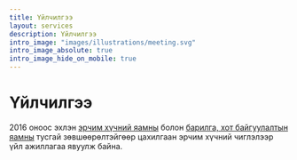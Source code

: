 ```yaml
---
title: Үйлчилгээ
layout: services
description: Үйлчилгээ
intro_image: "images/illustrations/meeting.svg"
intro_image_absolute: true
intro_image_hide_on_mobile: true
---
```


# Үйлчилгээ

2016 оноос эхлэн [эрчим хүчний яамны](energy.md) болон [барилга, хот байгуулалтын яамны](uda.md) тусгай зөвшөөрөлтэйгөөр цахилгаан эрчим хүчний чиглэлээр үйл ажиллагаа явуулж байна.

